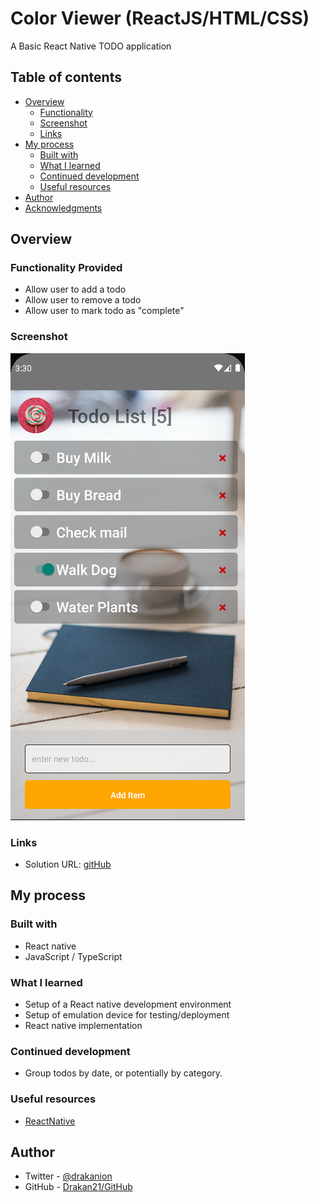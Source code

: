 # Color Viewer (ReactJS/HTML/CSS)

A Basic React Native TODO application

## Table of contents

- [Overview](#overview)
  - [Functionality](#functions)
  - [Screenshot](#screenshot)
  - [Links](#links)
- [My process](#my-process)
  - [Built with](#built-with)
  - [What I learned](#what-i-learned)
  - [Continued development](#continued-development)
  - [Useful resources](#useful-resources)
- [Author](#author)
- [Acknowledgments](#acknowledgments)

## Overview

### Functionality Provided

- Allow user to add a todo
- Allow user to remove a todo
- Allow user to mark todo as "complete"

### Screenshot

![](./screenshot.png)

### Links

- Solution URL: [gitHub](https://github.com/Drakan21/ReactNative_TODOApp)

## My process

### Built with

- React native
- JavaScript / TypeScript

### What I learned

- Setup of a React native development environment
- Setup of emulation device for testing/deployment
- React native implementation

### Continued development

- Group todos by date, or potentially by category.

### Useful resources

- [ReactNative](https://reactnative.dev/)

## Author

- Twitter - [@drakanion](https://www.twitter.com/drakanion)
- GitHub - [Drakan21/GitHub](https://github.com/Drakan21)
